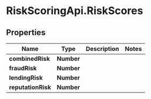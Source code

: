 # RiskScoringApi.RiskScores

## Properties
Name | Type | Description | Notes
------------ | ------------- | ------------- | -------------
**combinedRisk** | **Number** |  | 
**fraudRisk** | **Number** |  | 
**lendingRisk** | **Number** |  | 
**reputationRisk** | **Number** |  | 
